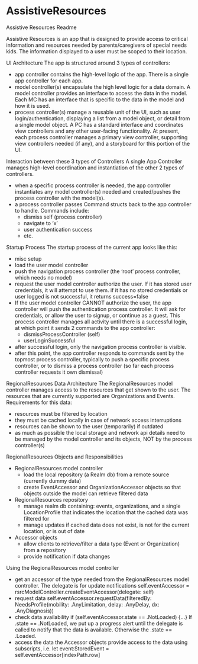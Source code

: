 # AssistiveResources

Assistive Resources Readme

Assistive Resources is an app that is designed to provide access to critical information and resources needed by parents/caregivers of special needs kids.  The information displayed to a user must be scoped to their location.

UI Architecture 
The app is structured around 3 types of controllers:
 - app controller contains the high-level logic of the app.  There is a single app controller for each app.
 - model controller(s) encapsulate the high level logic for a data domain.  A model controller provides an interface to access the data in the model.  Each MC has an interface that is specific to the data in the model and how it is used.  
 - process controller(s) manage a reusable unit of the UI, such as user login/authentication, displaying a list from a model object, or detail from a single model object.  A PC has a standard interface and coordinates view controllers and any other user-facing functionality.  At present, each process controller manages a primary view controller, supporting view controllers needed (if any), and a storyboard for this portion of the UI.

Interaction between these 3 types of Controllers
A single App Controller manages high-level coordination and instantiation of the other 2 types of controllers.  
 - when a specific process controller is needed, the app controller instantiates any model controller(s) needed and created/pushes the process controller with the model(s).  
 - a process controller passes Command structs back to the app controller to handle.  Commands include:
	* dismiss self (process controller)
	* navigate to ‘x’
	* user authentication success
	* etc.

Startup Process
The startup process of the current app looks like this:
 - misc setup
 - load the user model controller
 - push the navigation process controller (the ‘root’ process controller, which needs no model)
 - request the user model controller authorize the user.  If it has stored user credentials, it will attempt to use them. if it has no stored credentials or user logged is not successful, it returns success=false
 - If the user model controller CANNOT authorize the user, the app controller will push the authentication process controller. It will ask for credentials, or allow the user to signup, or continue as a guest.  This process controller manages all activity until there is a successful login, at which point it sends 2 commands to the app controller:
	* dismissProcessController (self)
	* userLoginSuccessful
 - after successful login, only the navigation process controller is visible.
 - after this point, the app controller responds to commands sent by the topmost process controller, typically to push a specific process controller, or to dismiss a process controller (so far each process controller requests it own dismissal) 

RegionalResources Data Architecture 
The RegionalResources model controller manages access to the resources that get shown to the user.  The resources that are currently supported are Organizations and Events.  Requirements for this data:
 - resources must be filtered by location
 - they must be cached locally in case of network access interruptions
 - resources can be shown to the user (temporarily) if outdated
 - as much as possible the local storage and network api details need to be managed by the model controller and its objects, NOT by the process controller(s)

RegionalResources Objects and Responsibilities
 - RegionalResources model controller
	* load the local repository (a Realm db) from a remote source (currently dummy data)
	* create EventAccessor and OrganizationAccessor objects so that objects outside the model can retrieve filtered data
 - RegionalResources repository
	* manage realm db containing: events, organizations, and a single LocationProfile that indicates the location that the cached data was filtered for
	* manage updates if cached data does not exist, is not for the current location, or is out of date
 - Accessor objects 
	* allow clients to retrieve/filter a data type (Event or Organization) from a repository
	* provide notification if data changes

Using the RegionalResources model controller
 - get an accessor of the type needed from the RegionalResources model controller.  The delegate is for update notifications
	self.eventAccessor = rsrcModelController.createEventAccessor(delegate: self)
 - request data
	self.eventAccessor.requestData(filteredBy: NeedsProfile(mobility: .AnyLimitation, delay: .AnyDelay, dx: .AnyDiagnosis))
 - check data availability
	if (self.eventAccessor.state == .NotLoaded) {…}     If .state == .NotLoaded, we put up a progress alert until the delegate is called to notify that the data is available.  Otherwise the .state == .Loaded.
 - access the data
	the Accessor objects provide access to the data using subscripts, i.e.    let event:StoredEvent = self.eventAccessor[indexPath.row]

